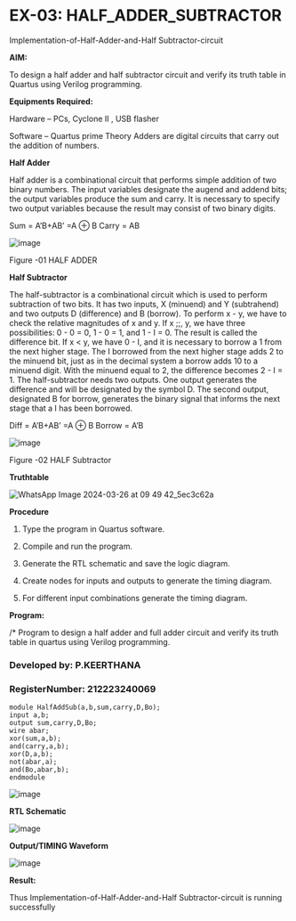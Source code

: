 # EX-03: HALF_ADDER_SUBTRACTOR

Implementation-of-Half-Adder-and-Half Subtractor-circuit

**AIM:**

To design a half adder and half subtractor circuit and verify its truth table in Quartus using Verilog programming.

**Equipments Required:**

Hardware – PCs, Cyclone II , USB flasher 

Software – Quartus prime Theory Adders are digital circuits that carry out the addition of numbers.

**Half Adder**

Half adder is a combinational circuit that performs simple addition of two binary numbers. The input variables designate the augend and addend bits; the output variables produce the sum and carry. It is necessary to specify two output variables because the result may consist of two binary digits.

Sum = A’B+AB’ =A ⊕ B Carry = AB

![image](https://github.com/naavaneetha/HALF_ADDER_SUBTRACTOR/assets/154305477/bd4a0b2c-cdbc-4184-ab08-81578f121e1f)

Figure -01 HALF ADDER

**Half Subtractor**

The half-subtractor is a combinational circuit which is used to perform subtraction of two bits. It has two inputs, X (minuend) and Y (subtrahend) and two outputs D (difference) and B (borrow). To perform x - y, we have to check the relative magnitudes of x and y. If x ;;, y, we have three possibilities: 0 - 0 = 0, 1 - 0 = 1, and 1 - I = 0. The result is called the difference bit. If x < y, we have 0 - I, and it is necessary to borrow a 1 from the next higher stage. The I borrowed from the next higher stage adds 2 to the minuend bit, just as in the decimal system a borrow adds 10 to a minuend digit. With the minuend equal to 2, the difference becomes 2 - I = 1. The half-subtractor needs two outputs. One output generates the difference and will be designated by the symbol D. The second output, designated B for borrow, generates the binary signal that informs the next stage that a I has been borrowed. 

Diff = A’B+AB’ =A ⊕ B
Borrow = A’B

 ![image](https://github.com/naavaneetha/HALF_ADDER_SUBTRACTOR/assets/154305477/d76b099c-513f-4e7c-843a-e2fd028a531a)

Figure -02 HALF Subtractor

**Truthtable**

![WhatsApp Image 2024-03-26 at 09 49 42_5ec3c62a](https://github.com/keerthanapillaram/HALF_ADDER_SUBTRACTOR/assets/145743072/ec2a45d1-6b90-49d8-9ee1-ce1b6c1b8c1b)


**Procedure**

1.	Type the program in Quartus software.

2.	Compile and run the program.

3.	Generate the RTL schematic and save the logic diagram.

4.	Create nodes for inputs and outputs to generate the timing diagram.

5.	For different input combinations generate the timing diagram.


**Program:**

/* Program to design a half adder and full adder circuit and verify its truth table in quartus using Verilog programming.

### Developed by: P.KEERTHANA
### RegisterNumber: 212223240069

```
module HalfAddSub(a,b,sum,carry,D,Bo);
input a,b;
output sum,carry,D,Bo;
wire abar;
xor(sum,a,b);
and(carry,a,b);
xor(D,a,b);
not(abar,a);
and(Bo,abar,b);
endmodule

```

![image](https://github.com/keerthanapillaram/HALF_ADDER_SUBTRACTOR/assets/145743072/a74fe40a-ad4c-45b8-9407-64ca3870530f)


**RTL Schematic**

![image](https://github.com/keerthanapillaram/HALF_ADDER_SUBTRACTOR/assets/145743072/9b798f0b-bf61-49a6-8912-ded9482ea349)


**Output/TIMING Waveform**

![image](https://github.com/keerthanapillaram/HALF_ADDER_SUBTRACTOR/assets/145743072/0fc5b11c-f12f-40e2-879a-f1480a625fda)


**Result:**

Thus Implementation-of-Half-Adder-and-Half Subtractor-circuit is running successfully

